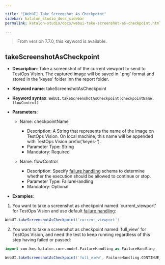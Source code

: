 ```yaml
---

title: "[WebUI] Take Screenshot As Checkpoint"
sidebar: katalon_studio_docs_sidebar
permalink: katalon-studio/docs/webui-take-screenshot-as-checkpoint.html

---
```


> From version 7.7.0, this keyword is available.

## takeScreenshotAsCheckpoint

*  **Description**: Take a screenshot of the current viewport to send to TestOps Vision. The captured image will be saved in '.png' format and stored in the 'keyes' folder inn the report folder.
*  **Keyword name**: takeScreenshotAsCheckpoint
*  **Keyword syntax**: `WebUI.takeScreenshotAsCheckpoint(checkpointName, flowControl)`
*  **Parameters**:

   * Name: checkpointName 
     * Description: A String that represents the name of the image on TestOps Vision. On local machine, this name will be appended with TestOps Vision prefix('keyes-').
     * Parameter Type: String
     * Mandatory: Required

   * Name: flowControl
     * Description: Specify [failure handling](/x/qAAM) schema to determine whether the execution should be allowed to continue or stop.
     * Parameter Type: FailureHandling
     * Mandatory: Optional

* **Examples**:

1. You want to take a screenshot as checkpoint named 'current_viewport' for TestOps Vision and use default [failure handling](/x/qAAM):

``` groovy
WebUI.takeScreenshotAsCheckpoint('current_viewport')
```

2. You want to take a screenshot as checkpoint named 'full_view' for TestOps Vision, and need the test to keep running regardless of this step having failed or passed:

``` groovy
import com.kms.katalon.core.model.FailureHandling as FailureHandling

WebUI.takeScreenshotAsCheckpoint('full_view', FailureHandling.CONTINUE_ON_FAILURE)
```

